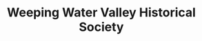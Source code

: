 ---
layout: repo
title: "Weeping Water Valley Historical Society"
id: 11655
permalink: repos/11655/
---